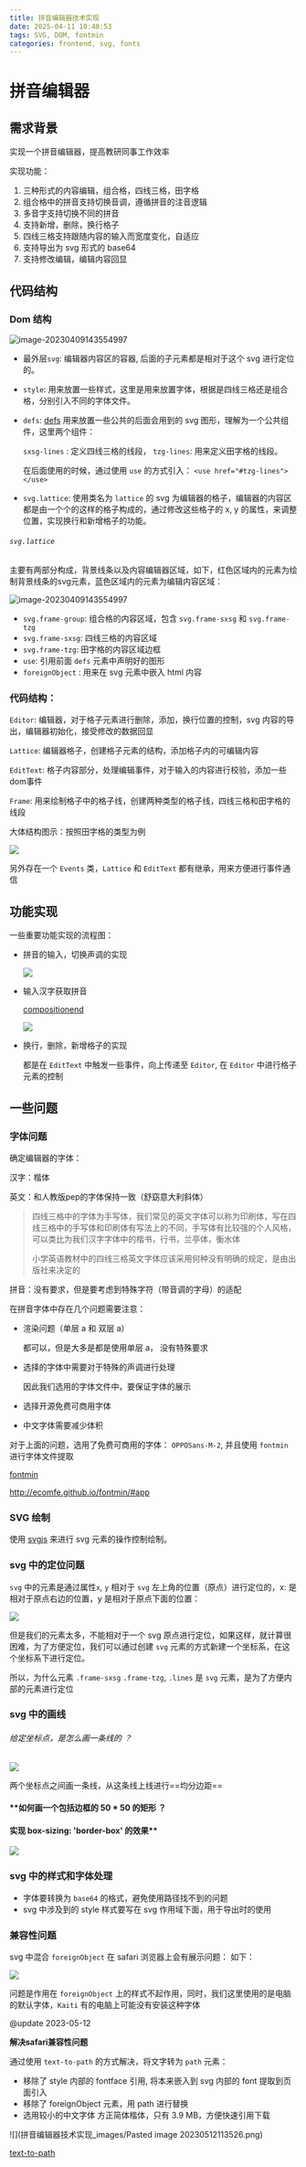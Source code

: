 ```yaml
---
title: 拼音编辑器技术实现
date: 2025-04-11 10:40:53
tags: SVG, DOM, fontmin
categories: frontend, svg, fonts
---
```


# 拼音编辑器

## 需求背景

实现一个拼音编辑器，提高教研同事工作效率

实现功能：

1. 三种形式的内容编辑，组合格，四线三格，田字格
2. 组合格中的拼音支持切换音调，遵循拼音的注音逻辑
3. 多音字支持切换不同的拼音
4. 支持新增，删除，换行格子
5. 四线三格支持跟随内容的输入而宽度变化，自适应
6.  支持导出为 svg 形式的 base64
7. 支持修改编辑，编辑内容回显

## 代码结构

### Dom 结构

![image-20230409143554997](拼音编辑器技术实现_images/image-20230409141357370.png)


-  最外层`svg`: 编辑器内容区的容器, 后面的子元素都是相对于这个 svg 进行定位的。

- `style`: 用来放置一些样式，这里是用来放置字体，根据是四线三格还是组合格，分别引入不同的字体文件。

- `defs`:  [defs](https://developer.mozilla.org/en-US/docs/Web/SVG/Element/defs) 用来放置一些公共的后面会用到的 svg 图形，理解为一个公共组件，这里两个组件：

  `sxsg-lines` : 定义四线三格的线段， `tzg-lines`: 用来定义田字格的线段。

  在后面使用的时候，通过使用 `use` 的方式引入： `<use href="#tzg-lines"></use>`

- `svg.lattice`: 使用类名为 `lattice` 的 svg 为编辑器的格子，编辑器的内容区都是由一个个的这样的格子构成的，通过修改这些格子的 x, y 的属性，来调整位置，实现换行和新增格子的功能。

###### `svg.lattice`

主要有两部分构成，背景线条以及内容编辑器区域，如下，红色区域内的元素为绘制背景线条的svg元素，蓝色区域内的元素为编辑内容区域：

![image-20230409143554997](拼音编辑器技术实现_images/image-20230409143554997.png)

- `svg.frame-group`: 组合格的内容区域，包含 `svg.frame-sxsg` 和 `svg.frame-tzg`
- `svg.frame-sxsg`: 四线三格的内容区域
- `svg.frame-tzg`: 田字格的内容区域边框
- `use`: 引用前面 `defs` 元素中声明好的图形
- `foreignObject`  :  用来在 svg 元素中嵌入 html 内容



### 代码结构：

`Editor`: 编辑器，对于格子元素进行删除，添加，换行位置的控制，svg 内容的导出，编辑器初始化，接受修改的数据回显

`Lattice`: 编辑器格子，创建格子元素的结构，添加格子内的可编辑内容

`EditText`: 格子内容部分，处理编辑事件，对于输入的内容进行校验，添加一些dom事件

`Frame`: 用来绘制格子中的格子线，创建两种类型的格子线，四线三格和田字格的线段

大体结构图示：按照田字格的类型为例

![](拼音编辑器技术实现_images/结构图.svg)

另外存在一个 `Events` 类，`Lattice` 和 `EditText` 都有继承，用来方便进行事件通信

## 功能实现

一些重要功能实现的流程图：

* 拼音的输入，切换声调的实现

  ![](拼音编辑器技术实现_images/拼音声调.svg)



* 输入汉字获取拼音

  [compositionend](https://developer.mozilla.org/en-US/docs/Web/API/Element/compositionend_event)

  ![](拼音编辑器技术实现_images/输入汉字获取拼音.svg)

  

* 换行，删除，新增格子的实现

  都是在 `EditText` 中触发一些事件，向上传递至 `Editor`, 在 `Editor` 中进行格子元素的控制

  
## 一些问题

### 字体问题

确定编辑器的字体：

汉字：楷体

英文：和人教版pep的字体保持一致（舒窈意大利斜体）

> 四线三格中的字体为手写体，我们常见的英文字体可以称为印刷体，写在四线三格中的手写体和印刷体有写法上的不同，手写体有比较强的个人风格，可以类比为我们汉字字体中的楷书，行书，兰亭体，衡水体
>
> 小学英语教材中的四线三格英文字体应该采用何种没有明确的规定，是由出版社来决定的

拼音：没有要求，但是要考虑到特殊字符（带音调的字母）的适配

在拼音字体中存在几个问题需要注意：

* 渲染问题（单层 a 和 双层 a）

  都可以，但是大多是都是使用单层 a， 没有特殊要求

* 选择的字体中需要对于特殊的声调进行处理
   
   因此我们选用的字体文件中，要保证字体的展示

* 选择开源免费可商用字体

* 中文字体需要减少体积

对于上面的问题，选用了免费可商用的字体： `OPPOSans-M-2`, 并且使用 `fontmin` 进行字体文件提取

[fontmin](https://github.com/ecomfe/fontmin)

http://ecomfe.github.io/fontmin/#app

### SVG 绘制

使用 [svgjs](https://svgjs.dev/docs/3.0/) 来进行 svg 元素的操作控制绘制。

### svg 中的定位问题

`svg` 中的元素是通过属性`x`, `y` 相对于 `svg` 左上角的位置（原点）进行定位的，x: 是相对于原点右边的位置，y 是相对于原点下面的位置：

![](拼音编辑器技术实现_images/2.png)

但是我们的元素太多，不能相对于一个 svg 原点进行定位，如果这样，就计算很困难，为了方便定位，我们可以通过创建 `svg` 元素的方式新建一个坐标系，在这个坐标系下进行定位。

所以，为什么元素 `.frame-sxsg` `.frame-tzg`, `.lines` 是 `svg` 元素，是为了方便内部的元素进行定位

### svg 中的画线

######  给定坐标点，是怎么画一条线的 ？

![](拼音编辑器技术实现_images/3.png)

两个坐标点之间画一条线，从这条线上线进行==均分边距==

 #### **如何画一个包括边框的 50 * 50 的矩形 ？
 #### 实现 box-sizing: 'border-box' 的效果**

![](拼音编辑器技术实现_images/4.png)

### svg 中的样式和字体处理

* 字体要转换为 `base64` 的格式，避免使用路径找不到的问题
* svg 中涉及到的 style 样式要写在 svg 作用域下面，用于导出时的使用

### 兼容性问题

svg 中混合 `foreignObject` 在 safari 浏览器上会有展示问题：
如下：

![](拼音编辑器技术实现_images/pase-1.png)

问题是作用在 `foreignObject`  上的样式不起作用，同时，我们这里使用的是电脑的默认字体，`Kaiti`  有的电脑上可能没有安装这种字体





@update 2023-05-12

**解决safari兼容性问题**

通过使用  `text-to-path` 的方式解决，将文字转为 `path` 元素：

* 移除了 style 内部的 fontface 引用,  将本来嵌入到 svg 内部的 font 提取到页面引入
* 移除了 foreignObject  元素，用 path  进行替换
* 选用较小的中文字体 方正简体楷体，只有 3.9 MB，方便快速引用下载

![](拼音编辑器技术实现_images/Pasted image 20230512113526.png)

[text-to-path ](https://github.com/shrhdk/text-to-svg)

